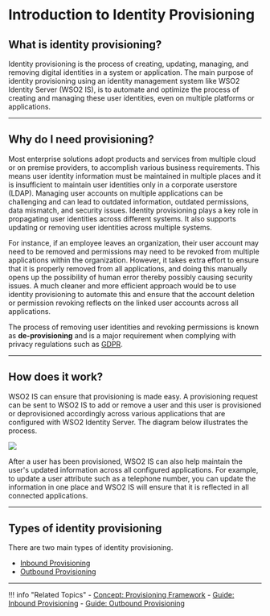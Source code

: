 # Introduction to Identity Provisioning

## What is identity provisioning? 

Identity provisioning is the process of creating, updating, managing, and removing digital identities in a system or application. The main purpose of identity provisioning using an identity management system like WSO2 Identity Server (WSO2 IS), is to automate and optimize the process of creating and managing these user identities, even on multiple platforms or applications. 

----

## Why do I need provisioning?

Most enterprise solutions adopt products and services from multiple cloud or on premise providers, to accomplish various business requirements. This means user identity information must be maintained in multiple places and it is insufficient to maintain user identities only in a corporate userstore (LDAP). Managing user accounts on multiple applications can be challenging and can lead to outdated information, outdated permissions, data mismatch, and security issues. Identity provisioning plays a key role in propagating user identities across different systems. It also supports updating or removing user identities across multiple systems. 

For instance, if an employee leaves an organization, their user account may need to be removed and permissions may need to be revoked from multiple applications within the organization. However, it takes extra effort to ensure that it is properly removed from all applications, and doing this manually opens up the possibility of human error thereby possibly causing security issues. A much cleaner and more efficient approach would be to use identity provisioning to automate this and ensure that the account deletion or permission revoking reflects on the linked user accounts across all applications.

The process of removing user identities and revoking permissions is known as **de-provisioning** and is a major requirement when complying with privacy regulations such as [GDPR](TODO:link-to-concept).

---

## How does it work?

WSO2 IS can ensure that provisioning is made easy. A provisioning request can be sent to WSO2 IS to add or remove a user and this user is provisioned or deprovisioned accordingly across various applications that are configured with WSO2 Identity Server. The diagram below illustrates the process.

<img name='identity-provisioning-diagram' src='/assets/img/concepts/identity-provisioning.png' class='img-zoomable'/>

After a user has been provisioned, WSO2 IS can also help maintain the user's updated information across all configured applications. For example, to update a user attribute such as a telephone number, you can update the information in one place and WSO2 IS will ensure that it is reflected in all connected applications.

----

## Types of identity provisioning

There are two main types of identity provisioning.

- [Inbound Provisioning](../provisioning-framework/#inbound-provisioning)
- [Outbound Provisioning](../provisioning-framework/#outbound-provisioning)

----
 
!!! info "Related Topics"
    - [Concept: Provisioning Framework](../provisioning-framework)
    - [Guide: Inbound Provisioning](../../../guides/identity-lifecycles/inbound-provisioning)
    - [Guide: Outbound Provisioning](../../guides/identity-lifecycles/outbound-provisioning)


